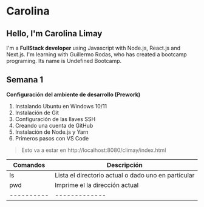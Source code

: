 
# Carolina
## Hello, I'm Carolina Limay
I'm a **FullStack developer** using Javascript with Node.js, React.js and Next.js. I'm learning with Guillermo Rodas, who has created a bootcamp programing. Its name is Undefined Bootcamp.
## Semana 1
**Configuración del ambiente de desarrollo (Prework)**
1. Instalando Ubuntu en Windows 10/11
1. Instalación de Git
1. Configuración de las llaves SSH
1. Creando una cuenta de GitHub
1. Instalación de Node.js y Yarn
1. Primeros pasos con VS Code
> Esto va a estar en http://localhost:8080/climay/index.html

| Comandos | Descripción |
|----------|-------------|
| ls       | Lista el directorio  actual o dado uno en particular|
| pwd      | Imprime el la dirección actual|
|----------|-------------|
